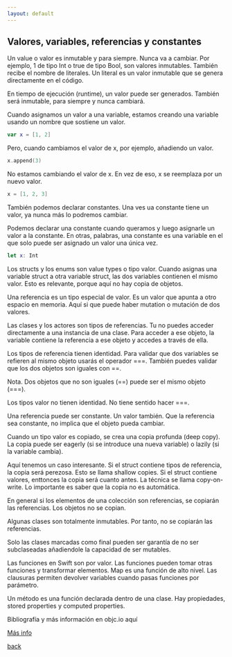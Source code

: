 ```yaml
---
layout: default
---
```


## Valores, variables, referencias y constantes

Un value o valor es inmutable y para siempre. Nunca va a cambiar. Por ejemplo, 1 de tipo Int o true de tipo Bool, son valores inmutables. También recibe el nombre de literales. Un literal es un valor inmutable que se genera directamente en el código.

En tiempo de ejecución (runtime), un valor puede ser generados. También será inmutable, para siempre y nunca cambiará.

Cuando asignamos un valor a una variable, estamos creando una variable usando un nombre que sostiene un valor.

```swift
var x = [1, 2]
```

Pero, cuando cambiamos el valor de x, por ejemplo, añadiendo un valor.

```swift
x.append(3)
```

No estamos cambiando el valor de x. En vez de eso, x se reemplaza por un nuevo valor.

```swift
x = [1, 2, 3]
```

También podemos declarar constantes. Una ves ua constante tiene un valor, ya nunca más lo podremos cambiar.

Podemos declarar una constante cuando queramos y luego asignarle un valor a la constante. En otras, palabras, una constante es una variable en el que solo puede ser asignado un valor una única vez.

```swift
let x: Int
```

Los structs y los enums son value types o tipo valor. Cuando asignas una variable struct a otra variable struct, las dos variables contienen el mismo valor. Esto es relevante, porque aquí no hay copia de objetos.

Una referencia es un tipo especial de valor. Es un valor que apunta a otro espacio en memoria. Aquí si que puede haber mutation o mutación de dos valores.

Las clases y los actores son tipos de referencias. Tu no puedes acceder directamente a una instancia de una clase. Para acceder a ese objeto, la variable contiene la referencia a ese objeto y accedes a través de ella.

Los tipos de referencia tienen identidad. Para validar que dos variables se refieren al mismo objeto usarás el operador ===. También puedes validar que los dos objetos son iguales con ==.

Nota. Dos objetos que no son iguales (==) puede ser el mismo objeto (===).

Los tipos valor no tienen identidad. No tiene sentido hacer ===.

Una referencia puede ser constante. Un valor también. Que la referencia sea constante, no implica que el objeto pueda cambiar.

Cuando un tipo valor es copiado, se crea una copia profunda (deep copy). La copia puede ser eagerly (si se introduce una nueva variable) o lazily (si la variable cambia).

Aquí tenemos un caso interesante. Si el struct contiene tipos de referencia, la copia será perezosa. Esto se llama shallow copies. Si el struct contiene valores, enttonces la copia será cuanto antes. La técnica se llama copy-on-write. Lo importante es saber que la copia no es automática.

En general si los elementos de una colección son referencias, se copiarán las referencias. Los objetos no se copian.

Algunas clases son totalmente inmutables. Por tanto, no se copiarán las referencias.

Solo las clases marcadas como final pueden ser garantía de no ser subclaseadas añadiendole la capacidad de ser mutables.

Las funciones en Swift son por valor. Las funciones pueden tomar otras funciones y transformar elementos. Map es una función de alto nivel. Las clausuras permiten devolver variables cuando pasas funciones por parámetro.

Un método es una función declarada dentro de una clase. Hay propiedades, stored properties y computed properties.



<p>Bibliografía y más información en objc.io aquí</p>

<a href="https://www.objc.io/books/advanced-swift/">Más info</a>

[back](./)